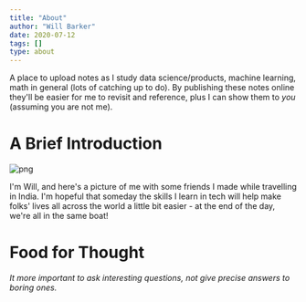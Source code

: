 ```yaml
---
title: "About"
author: "Will Barker"
date: 2020-07-12
tags: []
type: about
---
```

A place to upload notes as I study data science/products, machine learning, math in general (lots of catching up to do). By publishing these notes online they'll be easier for me to revisit and reference, plus I can show them to *you* (assuming you are not me).

# A Brief Introduction

![png](/img/india_with_kiddos.png)



I'm Will, and here's a picture of me with some friends I made while travelling in India. I'm hopeful that someday the skills I learn in tech will help make folks' lives all across the world a little bit easier - at the end of the day, we're all in the same boat!

# Food for Thought

*It more important to ask interesting questions, not give precise answers to boring ones.*